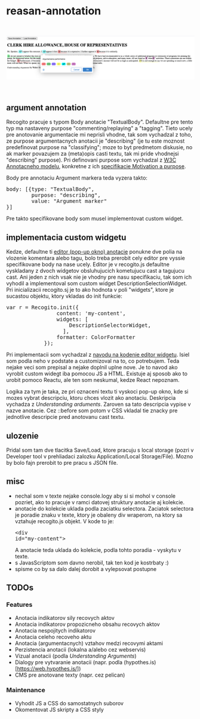 # reasan-annotation
<br/>

![Screenshot](Screenshot.png)

<br/>

## argument annotation
Recogito pracuje s typom Body anotacie "TextualBody". Defaultne pre tento typ ma nastaveny purpose "commenting/replaying" a "tagging". Tieto ucely pre anotovanie argumentacie mi neprisli vhodne, tak som vychadzal z toho, ze purpose argumentacnych anotacii je "describing" (je tu este moznost predefinovat purpose na "classifying"; moze to byt predmetom diskusie, no ak marker povazujem za (meta)opis casti textu, tak mi pride vhodnejsi "describing" purpose). Pri definovani purpose som vychadzal z [W3C Annotacneho modelu](https://www.w3.org/TR/annotation-model/), konkretne z ich [specifikacie Motivation a purpose](https://www.w3.org/TR/annotation-model/#motivation-and-purpose).

Body pre annotaciu Argument markera teda vyzera takto:
<pre>body: [{type: "TextualBody", 
        purpose: "describing", 
        value: "Argument marker"
}]</pre>

Pre takto specifikovane body som musel implementovat custom widget.

## implementacia custom widgetu
Kedze, defaultne ti [editor (pop-up okno) anotacie](https://recogito.github.io/guides/configuring-the-editor/) ponukne dve polia na vlozenie komentara alebo tagu, bolo treba prerobit cely editor pre vyssie specifikovane body na nase ucely. Editor je v recogito.js defaultne vyskladany z dvoch widgetov obsluhujucich kometujucu cast a tagujucu cast. Ani jeden z nich vsak nie je vhodny pre nasu specifikaciu, tak som ich vyhodil a implementoval som custom widget DescriptionSelectionWidget. Pri inicializacii recogito.sj je to ako hodnota v poli "widgets", ktore je sucastou objektu, ktory vkladas do init funkcie:
<pre>var r = Recogito.init({
	        	content: 'my-content',
	        	widgets: [
	        	    DescriptionSelectorWidget,
	        	  ],
	        	formatter: ColorFormatter
	      	});</pre>

Pri implementacii som vychadzal z [navodu na kodenie editor widgetu](https://recogito.github.io/guides/editor-widgets/). Isiel som podla neho v podstate a customizoval na to, co potrebujem. Teda nejake veci som prepisal a nejake doplnil uplne nove. Je to navod ako vyrobit custom widegt iba pomocou JS a HTML. Existuje aj sposob ako to urobit pomoco Reactu, ale ten som neskumal, kedze React nepoznam.

Logika za tym je taka, ze pri oznaceni textu ti vyskoci pop-up okno, kde si mozes vybrat descripciu, ktoru chces vlozit ako anotaciu. Deskripcia vychadza z <cite>Understanding arduments</cite>. Zaroven sa tato descripcia vypise v nazve anotacie. Cez ::before som potom v CSS vkladal tie znacky pre jednotlive descripcie pred anotovanu cast textu.

## ulozenie
Pridal som tam dve tlacitka Save/Load, ktore pracuju s local storage (pozri v Developer tool v prehliadaci zalozku Application/Local Storage/File). Mozno by bolo fajn prerobit to pre pracu s JSON file.

## misc
 - nechal som v texte nejake console.logy aby si si mohol v console pozriet, ako to pracuje v ramci datovej struktury anotacie aj kolekcie.
 - anotacie do kolekcie uklada podla zaciatku selectora. Zaciatok selectora je poradie znaku v texte, ktory je obaleny div wraperom, na ktory sa vztahuje recogito.js objekt. V kode to je: <pre>\<div id="my-content"\></pre> A anotacie teda uklada do kolekcie, podla tohto poradia - vyskytu v texte.
 - s JavasScriptom som davno nerobil, tak ten kod je kostrbaty :)
 - spisme co by sa dalo dalej dorobit a vylepsovat postupne
 
## TODOs

### Features

+ Anotacia indikatorov sily recovych aktov
+ Anotacia indikatorov propozicneho obsahu recovych aktov
+ Anotacia nespojitych indikatorov
+ Anotacia celeho recoveho aktu
+ Anotacia (argumentacnych) vztahov medzi recovymi aktami
+ Perzistencia anotacii (lokalna a/alebo cez webservis)
+ Vizual anotacii (podla *Understanding Arguments*)
+ Dialogy pre vytvaranie anotacii (napr. podla (hypothes.is)[https://web.hypothes.is/])
+ CMS pre anotovane texty (napr. cez pelican)

### Maintenance

+ Vyhodit JS a CSS do samostatnych suborov
+ Okomentovat JS skripty a CSS styly
